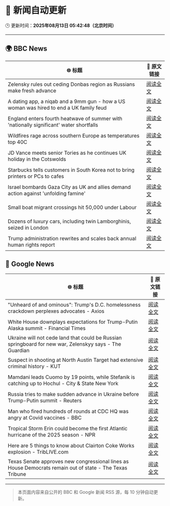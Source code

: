 # 🧠 新闻自动更新

🕒 更新时间：**2025年08月13日 05:42:48（北京时间）**

---

## 🌍 BBC News

| 🌐 标题 | 🔗 原文链接 |
|--------|-------------|
| Zelensky rules out ceding Donbas region as Russians make fresh advance | [阅读全文](https://www.bbc.com/news/articles/c4g6qd3k2peo?at_medium=RSS&at_campaign=rss) |
| A dating app, a niqab and a 9mm gun - how a US woman was hired to end a UK family feud | [阅读全文](https://www.bbc.com/news/articles/cn72x5p8801o?at_medium=RSS&at_campaign=rss) |
| England enters fourth heatwave of summer with 'nationally significant' water shortfalls | [阅读全文](https://www.bbc.com/news/articles/czerrzdewzxo?at_medium=RSS&at_campaign=rss) |
| Wildfires rage across southern Europe as temperatures top 40C | [阅读全文](https://www.bbc.com/news/articles/cdd3my4e0pqo?at_medium=RSS&at_campaign=rss) |
| JD Vance meets senior Tories as he continues UK holiday in the Cotswolds | [阅读全文](https://www.bbc.com/news/articles/cx29n78gg0vo?at_medium=RSS&at_campaign=rss) |
| Starbucks tells customers in South Korea not to bring printers or PCs to cafes | [阅读全文](https://www.bbc.com/news/articles/c207v3q9w08o?at_medium=RSS&at_campaign=rss) |
| Israel bombards Gaza City as UK and allies demand action against 'unfolding famine' | [阅读全文](https://www.bbc.com/news/articles/clyj0dd0qj9o?at_medium=RSS&at_campaign=rss) |
| Small boat migrant crossings hit 50,000 under Labour | [阅读全文](https://www.bbc.com/news/articles/c8e1xkwd74wo?at_medium=RSS&at_campaign=rss) |
| Dozens of luxury cars, including twin Lamborghinis, seized in London | [阅读全文](https://www.bbc.com/news/articles/cp948xjkpkdo?at_medium=RSS&at_campaign=rss) |
| Trump administration rewrites and scales back annual human rights report | [阅读全文](https://www.bbc.com/news/articles/cwy0lejvw25o?at_medium=RSS&at_campaign=rss) |

## 📰 Google News

| 🌐 标题 | 🔗 原文链接 |
|--------|-------------|
| "Unheard of and ominous": Trump's D.C. homelessness crackdown perplexes advocates - Axios | [阅读全文](https://news.google.com/rss/articles/CBMif0FVX3lxTE5WN2hRVUowQjJUenhVRWR4WlViQXlhTzlyb3l2WFE3YmZUMmxlVVhZb2ZfeDZqamZnV0xieWlnRDdmdGtuSVdOU1Bfd2dZVVppcW5pTzNGTi0zRmE5VEdPM0RFWWN5V3V6a011R1V5ZFpwNUllVENQa2JkT0l1THc?oc=5) |
| White House downplays expectations for Trump-Putin Alaska summit - Financial Times | [阅读全文](https://news.google.com/rss/articles/CBMicEFVX3lxTFBSazZPdUxGU21PODFUOGlaOXlmWlBSU2c2akttWnBmNmQ2RjJGZTV4SGlXSW5wUGI5VG5wZnhTTHNrQ3Q4OF9GaHZRVEtsdXREZlBXVVMxRnZ6ZFBjWmFDLTdlSFpmS1RfV0ZpRDd5OGM?oc=5) |
| Ukraine will not cede land that could be Russian springboard for new war, Zelenskyy says - The Guardian | [阅读全文](https://news.google.com/rss/articles/CBMingFBVV95cUxQbzRGSy1rajVGSktvMXF1VUNrTU1iM05qcFFoMDV1MWZuekxlblp1cjUySDFnNTZ3SXZqaHJRRjBITE5yekxJRXpENkttM01ERFRDOFBwZW5CelpJdXRjV01yTlNjYlZEUG5KU0oyWFVodlhkdFlTc3NSSXJ1TkhJdldjS0VPQ0dmdE1oby1NdUdaaVpfQU1Fdkd6dlRoQQ?oc=5) |
| Suspect in shooting at North Austin Target had extensive criminal history - KUT | [阅读全文](https://news.google.com/rss/articles/CBMitgFBVV95cUxPQXFlaDdKQ0lZU0M1SFdlQ1BNaldyY0hmWmxzb2dpVXZZTkdNRXFISWc3dWZSX3JEdHhmNnlZY2JpSUNYRjQ5Z2laNGRtdndsQ0Y2LTNOZFcxSGpUejd6NWFGZFl3bDJiNE0wQTcxYjZqeXUxd0I2MnhjbFFJVEhmZll0LTN5WGFEajBRakRkWWtQSHBEYjBaR1Z6U2dHSFRNdV9EaXFhU21zeUNTTXBZODk2SjBwdw?oc=5) |
| Mamdani leads Cuomo by 19 points, while Stefanik is catching up to Hochul - City & State New York | [阅读全文](https://news.google.com/rss/articles/CBMitwFBVV95cUxQM29XYVg2ME1RRzhUVW5pTUZwc2FDa3EyZWktcHhxQjg0UVFZYVRVMzJZbnFfQ2NHcEhQNkNEVVlsUDctSzNLYkFWdjdvRndydTRhR19JLTZTUlBTbG9SSUhia2xKWmJQUEtkaE9CTERNYS1ZX3RlQkdWNGRMd29kOU5hdVNKTmRMU2xQMmJ5eGVzZ1hqNWNpV2FLNW1JQkR6ZVhEd3dlVkdEZlNkQUcyRFNfRkIzeUk?oc=5) |
| Russia tries to make sudden advance in Ukraine before Trump-Putin summit - Reuters | [阅读全文](https://news.google.com/rss/articles/CBMitgFBVV95cUxOcHNDOTJMLWZwN181VzM5aVZyWl94ZGg5ejJrVEcyNnZpUWJ4Q3F0dktuNVRsNWx0cFF4Y3FKMHBxTm1XQjd4aU1vU1lkT2E0RURwb01ZRm9ESmRwSWpNQlFoQk9rclZ1dkxLNHhtLVk0ZFVNazByaF9Rb0tjRUxhVWtIVHo2b2ZZQjJsQ3hoZVJRdU9aWWtZZ3hHQ0VNV05qNFppQlNrRkphdlRLRnh1aVZUMnJrZw?oc=5) |
| Man who fired hundreds of rounds at CDC HQ was angry at Covid vaccines - BBC | [阅读全文](https://news.google.com/rss/articles/CBMiWkFVX3lxTE5OM19sN0tRWXY3WjN4YUVTQkxib1F4cmg0a1FWcXRjdUJaaGIwTTJ4bm0yN2Y1c2tPa2R0Y3JBdFJSOWRCSEg4cGYtTHRKLURsVzB5czhmcExyUdIBX0FVX3lxTE5aeXFNRHp2MnhFS1RoNkNMdXVVQ2NWX2Nka3NhN3Nncnlkb1k3SGxCcExOLWNhMm9IbTIzNFA0VEduQ3pzVDI0QnhUZUNUbGdJWVphZFNHOERreUJzYXpR?oc=5) |
| Tropical Storm Erin could become the first Atlantic hurricane of the 2025 season - NPR | [阅读全文](https://news.google.com/rss/articles/CBMif0FVX3lxTE0wVTN5OHlKZWsxMGJJU3BBaDROc2hnYjQ5MkhPLUNfMFpNY2lnMG1nYkVva1llNXVSNHozZ1p6eFhwV0cxY1JWb0x6cTJZVnlIdHlncVN2aWNPcERzTnZhQmoycXR3UmxibHVEZEFoaEdEVWt4eGRhckdRdGdWZnc?oc=5) |
| Here are 5 things to know about Clairton Coke Works explosion - TribLIVE.com | [阅读全文](https://news.google.com/rss/articles/CBMikwFBVV95cUxOcXc5aWZ0YmZFNS0zaWh1cXhHNTVUUHpIdTNkY2llc2UyRVFYTUdMSjhBbG03NnJqOW9JXzBNNlVUck1TZ0t4WXVLTVV0OUR4aHZVQXM2amFKSjdabzRkVTJmWmo0SzVZVlAtMEZ2YU44Snl4X1FtT21vX3ZzNWo5ZHlmcldBUEhNTjN1WDZBLTdEZEE?oc=5) |
| Texas Senate approves new congressional lines as House Democrats remain out of state - The Texas Tribune | [阅读全文](https://news.google.com/rss/articles/CBMiggFBVV95cUxNMUxwZmszYXJZZERnYzBFbUt2bU9QdWZUV3ktblpqOFFqMENHZkFubkpva05LcU5FVXpxbjJCX3BrRmhyMUZsd2Z0bF8xdjctZWNQLURQamJvYVpTSUttUHZFTUFWQkJldUJyMXlENTRNaHNJb1JLbG0wYjJsNXFIQm5n?oc=5) |

---
> 本页面内容来自公开的 BBC 和 Google 新闻 RSS 源，每 10 分钟自动更新。